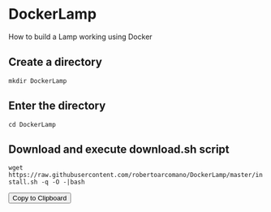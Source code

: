 # DockerLamp
How to build a Lamp working using Docker

## Create a directory
```mkdir DockerLamp```

## Enter the directory
```cd DockerLamp```

## Download and execute download.sh script
```wget https://raw.githubusercontent.com/robertoarcomano/DockerLamp/master/install.sh -q -O -|bash```


<html>
  <body>
    <button id="copy-button" data-clipboard-text="Copy Me!" title="Click to copy me.">Copy to Clipboard</button>
    <script src="ZeroClipboard.js"></script>
    <script src="main.js"></script>
  </body>
</html>

